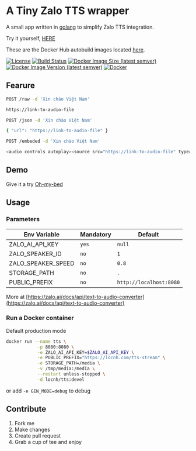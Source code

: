 # A Tiny Zalo TTS wrapper
A small app written in [golang](https://golang.org) to simplify Zalo TTS integration.

Try it yourself, [HERE](https://locnh.com/tts/try-it.html)

These are the Docker Hub autobuild images located [here](https://hub.docker.com/r/locnh/tts/).

[![License](https://img.shields.io/github/license/locnh/tts)](/LICENSE)
[![Build Status](https://travis-ci.com/locnh/tts.svg?branch=master)](https://travis-ci.com/locnh/tts)
[![Docker Image Size (latest semver)](https://img.shields.io/docker/image-size/locnh/tts?sort=semver)](/Dockerfile)
[![Docker Image Version (latest semver)](https://img.shields.io/docker/v/locnh/tts?sort=semver)](/Dockerfile)
[![Docker](https://img.shields.io/docker/pulls/locnh/tts)](https://hub.docker.com/r/locnh/tts)

## Fearure

```bash
POST /raw -d 'Xin chào Việt Nam'

https://link-to-audio-file
```

```bash
POST /json -d 'Xin chào Việt Nam'

{ "url": "https://link-to-audio-file" }
```

```bash
POST /embeded -d 'Xin chào Việt Nam'

<audio controls autoplay><source src="https://link-to-audio-file" type="audio/mpeg"></audio>
```

## Demo
Give it a try [Oh-my-bed](https://ohmybed.locnh.com)

## Usage
### Parameters
| Env Variable       | Mandatory    | Default                   |
|--------------------|--------------|---------------------------|
| ZALO_AI_API_KEY    |    `yes`     | `null`                    |
| ZALO_SPEAKER_ID    |    `no`      | `1`                       |
| ZALO_SPEAKER_SPEED |    `no`      | `0.8`                     |
| STORAGE_PATH       |    `no`      | `.`                       |
| PUBLIC_PREFIX      |    `no`      | `http://localhost:8080`   |

More at [https://zalo.ai/docs/api/text-to-audio-converter](https://zalo.ai/docs/api/text-to-audio-converter)

### Run a Docker container

Default production mode

```sh
docker run --name tts \
            -p 8080:8080 \
            -e ZALO_AI_API_KEY=$ZALO_AI_API_KEY \
            -e PUBLIC_PREFIX="https://locnh.com/tts-stream" \
            -e STORAGE_PATH=/media \
            -v /tmp/media:/media \
            --restart unless-stopped \
            -d locnh/tts:devel
```

or add `-e GIN_MODE=debug` to debug

## Contribute
1. Fork me
2. Make changes
3. Create pull request
4. Grab a cup of tee and enjoy
